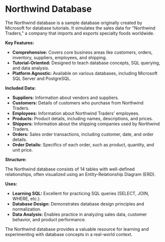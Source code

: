 # Northwind Database

The Northwind database is a sample database originally created by Microsoft for database tutorials. It simulates the sales data for "Northwind Traders," a company that imports and exports specialty foods worldwide. 

**Key Features:**

* **Comprehensive:** Covers core business areas like customers, orders, inventory, suppliers, employees, and shipping.
* **Tutorial-Oriented:** Designed to teach database concepts, SQL querying, and data analysis.
* **Platform Agnostic:** Available on various databases, including Microsoft SQL Server and PostgreSQL.

**Included Data:**

* **Suppliers:** Information about vendors and suppliers.
* **Customers:** Details of customers who purchase from Northwind Traders.
* **Employees:** Information about Northwind Traders' employees.
* **Products:** Product details, including names, descriptions, and prices.
* **Shippers:** Information about the shipping companies used by Northwind Traders.
* **Orders:** Sales order transactions, including customer, date, and order details.
* **Order Details:** Specifics of each order, such as product, quantity, and unit price.

**Structure:**

The Northwind database consists of 14 tables with well-defined relationships, often visualized using an Entity-Relationship Diagram (ERD).

**Uses:**

* **Learning SQL:** Excellent for practicing SQL queries (SELECT, JOIN, WHERE, etc.).
* **Database Design:** Demonstrates database design principles and normalization.
* **Data Analysis:** Enables practice in analyzing sales data, customer behavior, and product performance.

The Northwind database provides a valuable resource for learning and experimenting with database concepts in a real-world context.
